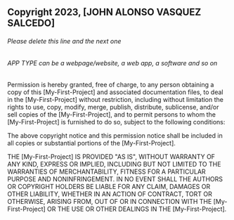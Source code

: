 ## Copyright 2023, [JOHN ALONSO VASQUEZ SALCEDO]

###### Please delete this line and the next one
###### APP TYPE can be a webpage/website, a web app, a software and so on

Permission is hereby granted, free of charge, to any person obtaining a copy of this [My-First-Project] and associated documentation files, to deal in the [My-First-Project] without restriction, including without limitation the rights to use, copy, modify, merge, publish, distribute, sublicense, and/or sell copies of the [My-First-Project], and to permit persons to whom the [My-First-Project] is furnished to do so, subject to the following conditions:

The above copyright notice and this permission notice shall be included in all copies or substantial portions of the [My-First-Project].

THE [My-First-Project] IS PROVIDED "AS IS", WITHOUT WARRANTY OF ANY KIND, EXPRESS OR IMPLIED, INCLUDING BUT NOT LIMITED TO THE WARRANTIES OF MERCHANTABILITY, FITNESS FOR A PARTICULAR PURPOSE AND NONINFRINGEMENT. IN NO EVENT SHALL THE AUTHORS OR COPYRIGHT HOLDERS BE LIABLE FOR ANY CLAIM, DAMAGES OR OTHER LIABILITY, WHETHER IN AN ACTION OF CONTRACT, TORT OR OTHERWISE, ARISING FROM, OUT OF OR IN CONNECTION WITH THE [My-First-Project] OR THE USE OR OTHER DEALINGS IN THE [My-First-Project].
